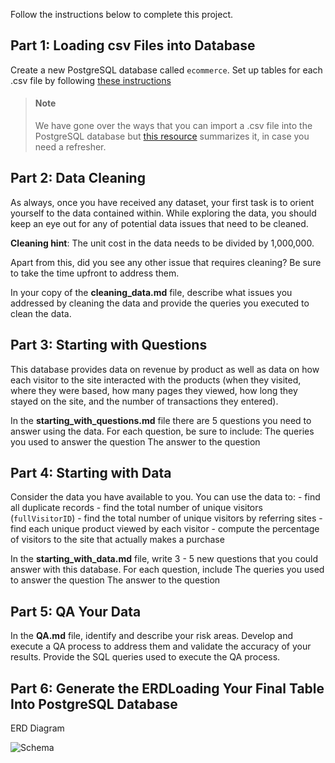 Follow the instructions below to complete this project.

## Part 1: Loading csv Files into Database

Create a new PostgreSQL database called `ecommerce`. Set up tables for each .csv file by following [these instructions](https://www.postgresqltutorial.com/postgresql-tutorial/import-csv-file-into-posgresql-table/)

> #### Note
> We have gone over the ways that you can import a .csv file into the PostgreSQL database but [this resource](https://www.youtube.com/watch?v=6Jf7eTkIaR4) summarizes it, in case you need a refresher.


## Part 2: Data Cleaning

As always, once you have received any dataset, your first task is to orient yourself to the data contained within. While exploring the data, you should keep an eye out for any of potential data issues that need to be cleaned. 

**Cleaning hint**: The unit cost in the data needs to be divided by 1,000,000. 

Apart from this, did you see any other issue that requires cleaning? Be sure to take the time upfront to address them.

In your copy of the **cleaning_data.md** file, describe what issues you addressed by cleaning the data and provide the queries you executed to clean the data.

## Part 3: Starting with Questions

This database provides data on revenue by product as well as data on how each visitor to the site interacted with the products (when they visited, where they were based, how many pages they viewed, how long they stayed on the site, and the number of transactions they entered).
 
In the **starting_with_questions.md** file there are 5 questions you need to answer using the data. For each question, be sure to include:
The queries you used to answer the question
The answer to the question
 

## Part 4: Starting with Data

Consider the data you have available to you.  You can use the data to:
    - find all duplicate records
    - find the total number of unique visitors (`fullVisitorID`)
    - find the total number of unique visitors by referring sites
    - find each unique product viewed by each visitor
    - compute the percentage of visitors to the site that actually makes a purchase
    

In the **starting_with_data.md** file, write 3 - 5 new questions that you could answer with this database. For each question, include
The queries you used to answer the question
The answer to the question
    

## Part 5: QA Your Data

In the **QA.md** file, identify and describe your risk areas. Develop and execute a QA process to address them and validate the accuracy of your results. Provide the SQL queries used to execute the QA process.


## Part 6: Generate the ERDLoading Your Final Table Into PostgreSQL Database

ERD Diagram    

![Schema](https://github.com/Akshaykhanna111/SQL-Project/assets/149816676/cbf086f6-0a86-4d9f-99c6-7dad61c219d6) 


